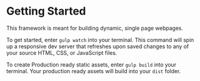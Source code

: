 # Getting Started
This framework is meant for building dynamic, single page webpages.

To get started, enter `gulp watch` into your terminal. This command will spin up a responsive dev server that refreshes upon saved changes to any of your source HTML, CSS, or JavaScript files.

To create Production ready static assets, enter `gulp build` into your terminal. Your production ready assets will build into your `dist` folder.

